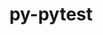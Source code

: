 ---
title: "py-pytest"
layout: cache
categories: [package, v0.22.0]
meta: {"versions": ["8.0.0"], "compilers": ["gcc@=11.4.0", "gcc@=9.4.0", "oneapi@=2024.0.0"], "oss": ["ubuntu20.04", "ubuntu22.04"], "platforms": ["linux"], "targets": ["neoverse_v1", "neoverse_v2", "ppc64le", "x86_64_v3"], "stacks": ["e4s", "e4s-neoverse-v2", "e4s-neoverse_v1", "e4s-oneapi", "e4s-power", "e4s-rocm-external", "root"], "num_specs": 6, "num_specs_by_stack": {"root": 6, "e4s-power": 1, "e4s-neoverse_v1": 1, "e4s-neoverse-v2": 1, "e4s-rocm-external": 1, "e4s": 1, "e4s-oneapi": 1}}
spec_details: [{"hash": "axc7x4g2qftc3khxqzxcmoezfxmnc43k", "compiler": "gcc@=9.4.0", "versions": ["8.0.0"], "os": "ubuntu20.04", "platform": "linux", "target": "ppc64le", "variants": ["build_system=python_pip"], "stacks": ["root", "e4s-power"], "size": "-", "tarball": "https://binaries.spack.io/v0.22.0/build_cache/linux-ubuntu20.04-ppc64le/gcc-9.4.0/py-pytest-8.0.0/linux-ubuntu20.04-ppc64le-gcc-9.4.0-py-pytest-8.0.0-axc7x4g2qftc3khxqzxcmoezfxmnc43k.spack"}, {"hash": "qwn7k37peqylpnjksxdfirrb2zp3mkpl", "compiler": "gcc@=11.4.0", "versions": ["8.0.0"], "os": "ubuntu22.04", "platform": "linux", "target": "neoverse_v1", "variants": ["build_system=python_pip"], "stacks": ["e4s-neoverse_v1", "root"], "size": "-", "tarball": "https://binaries.spack.io/v0.22.0/build_cache/linux-ubuntu22.04-neoverse_v1/gcc-11.4.0/py-pytest-8.0.0/linux-ubuntu22.04-neoverse_v1-gcc-11.4.0-py-pytest-8.0.0-qwn7k37peqylpnjksxdfirrb2zp3mkpl.spack"}, {"hash": "2jtzynko2cvpjcfsndyrasjb4aqyd7jz", "compiler": "gcc@=11.4.0", "versions": ["8.0.0"], "os": "ubuntu22.04", "platform": "linux", "target": "neoverse_v2", "variants": ["build_system=python_pip"], "stacks": ["e4s-neoverse-v2", "root"], "size": "-", "tarball": "https://binaries.spack.io/v0.22.0/build_cache/linux-ubuntu22.04-neoverse_v2/gcc-11.4.0/py-pytest-8.0.0/linux-ubuntu22.04-neoverse_v2-gcc-11.4.0-py-pytest-8.0.0-2jtzynko2cvpjcfsndyrasjb4aqyd7jz.spack"}, {"hash": "zqdltpu5bw3gacj3fmosxop2sccnz3ud", "compiler": "gcc@=11.4.0", "versions": ["8.0.0"], "os": "ubuntu22.04", "platform": "linux", "target": "x86_64_v3", "variants": ["build_system=python_pip"], "stacks": ["e4s-rocm-external", "root"], "size": "-", "tarball": "https://binaries.spack.io/v0.22.0/build_cache/linux-ubuntu22.04-x86_64_v3/gcc-11.4.0/py-pytest-8.0.0/linux-ubuntu22.04-x86_64_v3-gcc-11.4.0-py-pytest-8.0.0-zqdltpu5bw3gacj3fmosxop2sccnz3ud.spack"}, {"hash": "pgg7f3ce4bemgl4crzjq6ibtosqtfyzw", "compiler": "gcc@=11.4.0", "versions": ["8.0.0"], "os": "ubuntu22.04", "platform": "linux", "target": "x86_64_v3", "variants": ["build_system=python_pip"], "stacks": ["root", "e4s"], "size": "-", "tarball": "https://binaries.spack.io/v0.22.0/build_cache/linux-ubuntu22.04-x86_64_v3/gcc-11.4.0/py-pytest-8.0.0/linux-ubuntu22.04-x86_64_v3-gcc-11.4.0-py-pytest-8.0.0-pgg7f3ce4bemgl4crzjq6ibtosqtfyzw.spack"}, {"hash": "w2br5757b36nfvuyd4qiqeijengxzfkc", "compiler": "oneapi@=2024.0.0", "versions": ["8.0.0"], "os": "ubuntu22.04", "platform": "linux", "target": "x86_64_v3", "variants": ["build_system=python_pip"], "stacks": ["e4s-oneapi", "root"], "size": "-", "tarball": "https://binaries.spack.io/v0.22.0/build_cache/linux-ubuntu22.04-x86_64_v3/oneapi-2024.0.0/py-pytest-8.0.0/linux-ubuntu22.04-x86_64_v3-oneapi-2024.0.0-py-pytest-8.0.0-w2br5757b36nfvuyd4qiqeijengxzfkc.spack"}]
---